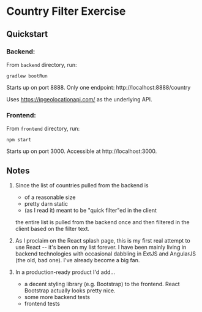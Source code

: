 # Country Filter Exercise

## Quickstart
### Backend:
From `backend` directory, run:

`gradlew bootRun`

Starts up on port 8888. Only one endpoint: http://localhost:8888/country

Uses https://ipgeolocationapi.com/ as the underlying API.

### Frontend:
From `frontend` directory, run:

`npm start` 

Starts up on port 3000. Accessible at http://localhost:3000.

## Notes

1. Since the list of countries pulled from the backend is
    * of a reasonable size
    * pretty darn static
    * (as I read it) meant to be "quick filter"ed in the client 

    the entire list is pulled from the backend once and then filtered in the client based on the filter text. 
1. As I proclaim on the React splash page, this is my first real attempt to use React -- it's been on my list forever. I have been mainly living in backend technologies with occasional dabbling in ExtJS and AngularJS (the old, bad one). I've already become a big fan.
1. In a production-ready product I'd add...
    * a decent styling library (e.g. Bootstrap) to the frontend. React Bootstrap actually looks pretty nice.
    * some more backend tests
    * frontend tests
